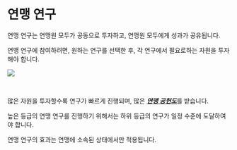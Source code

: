 # 연맹 연구

 연맹 연구는 연맹원 모두가 공동으로 투자하고, 연맹원 모두에게 성과가 공유됩니다.

연맹 연구에 참여하려면, 원하는 연구를 선택한 후, 각 연구에서 필요로하는 자원을 투자해야 합니다.

![](http://astrokings.s3.amazonaws.com/html/img/help/602_001fedresearch.JPG)

<br>

 많은 자원을 투자할수록 연구가 빠르게 진행되며, 많은 [***<u>연맹 공헌도</u>***](kor/607fedcontribution#연맹-공헌도)를 받습니다.

높은 등급의 연맹 연구를 진행하기 위해서는 하위 등급의 연구가 일정 수준에 도달하여야 합니다.

연맹 연구의 효과는 연맹에 소속된 상태에서만 적용됩니다.